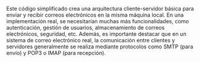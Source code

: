 Este código simplificado crea una arquitectura cliente-servidor básica para enviar y recibir correos electrónicos en la misma máquina local. En una implementación real, se necesitarían muchas más funcionalidades, como autenticación, gestión de usuarios, almacenamiento de correos electrónicos, seguridad, etc. Además, es importante destacar que en un sistema de correo electrónico real, la comunicación entre clientes y servidores generalmente se realiza mediante protocolos como SMTP (para envío) y POP3 o IMAP (para recepción).
